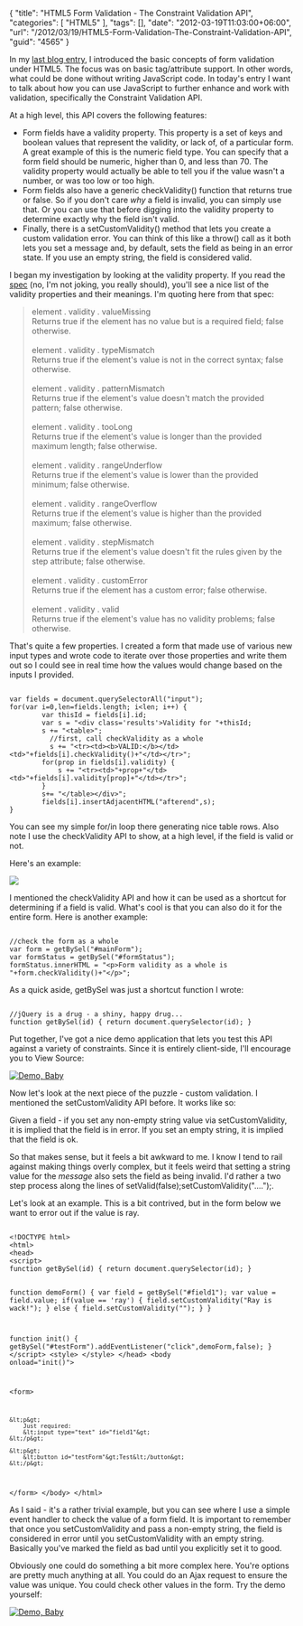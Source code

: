 {
	"title": "HTML5 Form Validation - The Constraint Validation API",
	"categories": [
		"HTML5"
	],
	"tags": [],
	"date": "2012-03-19T11:03:00+06:00",
	"url": "/2012/03/19/HTML5-Form-Validation-The-Constraint-Validation-API",
	"guid": "4565"
}

In my <a href="http://www.raymondcamden.com/index.cfm/2012/3/16/A-look-at-HTML5-Form-Validition">last blog entry</a>, I introduced the basic concepts of form validation under HTML5. The focus was on basic tag/attribute support. In other words, what could be done without writing JavaScript code. In today's entry I want to talk about how you can use JavaScript to further enhance and work with validation, specifically the Constraint Validation API.

<p>
<!--more-->
At a high level, this API covers the following features:

<p/>

<ul>
<li>Form fields have a validity property. This property is a set of keys and boolean values that represent the validity, or lack of, of a particular form. A great example of this is the numeric field type. You can specify that a form field should be numeric, higher than 0, and less than 70. The validity property would actually be able to tell you if the value wasn't a number, or was too low or too high.
<li>Form fields also have a generic checkValidity() function that returns true or false. So if you don't care <i>why</i> a field is invalid, you can simply use that. Or you can use that before digging into the validity property to determine exactly why the field isn't valid.
<li>Finally, there is a setCustomValidity() method that lets you create a custom validation error. You can think of this like a throw() call as it both lets you set a message and, by default, sets the field as being in an error state. If you use an empty string, the field is considered valid.
</ul>

<p/>

I began my investigation by looking at the validity property. If you read the <a href="http://www.whatwg.org/specs/web-apps/current-work/multipage/association-of-controls-and-forms.html#the-constraint-validation-api">spec</a> (no, I'm not joking, you really should),  you'll see a nice list of the validity properties and their meanings. I'm quoting here from that spec:

<p/>

<blockquote>
element . validity . valueMissing<br/>
Returns true if the element has no value but is a required field; false otherwise.
<br/><br/>
element . validity . typeMismatch<br/>
Returns true if the element's value is not in the correct syntax; false otherwise.
<br/><br/>
element . validity . patternMismatch<br/>
Returns true if the element's value doesn't match the provided pattern; false otherwise.
<br/><br/>
element . validity . tooLong<br/>
Returns true if the element's value is longer than the provided maximum length; false otherwise.
<br/><br/>
element . validity . rangeUnderflow<br/>
Returns true if the element's value is lower than the provided minimum; false otherwise.
<br/><br/>
element . validity . rangeOverflow<br/>
Returns true if the element's value is higher than the provided maximum; false otherwise.
<br/><br/>
element . validity . stepMismatch<br/>
Returns true if the element's value doesn't fit the rules given by the step attribute; false otherwise.
<br/><br/>
element . validity . customError<br/>
Returns true if the element has a custom error; false otherwise.
<br/><br/>
element . validity . valid<br/>
Returns true if the element's value has no validity problems; false otherwise.
</blockquote>

<p/>

That's quite a few properties. I created a form that made use of various new input types and wrote code to iterate over those properties and write them out so I could see in real time how the values would change based on the inputs I provided.

<p/>

<code>
var fields = document.querySelectorAll("input");
for(var i=0,len=fields.length; i&lt;len; i++) {
        var thisId = fields[i].id;
        var s = "&lt;div class='results'&gt;Validity for "+thisId;
        s += "&lt;table&gt;";
          //first, call checkValidity as a whole
          s += "&lt;tr&gt;&lt;td&gt;&lt;b&gt;VALID:&lt;/b&gt;&lt;/td&gt;&lt;td&gt;"+fields[i].checkValidity()+"&lt;/td&gt;&lt;/tr&gt;";
        for(prop in fields[i].validity) {
            s += "&lt;tr&gt;&lt;td&gt;"+prop+"&lt;/td&gt;&lt;td&gt;"+fields[i].validity[prop]+"&lt;/td&gt;&lt;/tr&gt;";
        }
        s+= "&lt;/table&gt;&lt;/div&gt;";
        fields[i].insertAdjacentHTML("afterend",s);
}
</code>

<p/>

You can see my simple for/in loop there generating nice table rows. Also note I use the checkValidity API to show, at a high level, if the field is valid or not.

<p/>

Here's an example:

<p/>

<img src="http://www.raymondcamden.com/images/ScreenClip47.png" />

<p/>

I mentioned the checkValidity API and how it can be used as a shortcut for determining if a field is valid. What's cool is that you can also do it for the entire form. Here is another example:

<p/>

<code>
//check the form as a whole
var form = getBySel("#mainForm");
var formStatus = getBySel("#formStatus");
formStatus.innerHTML = "&lt;p&gt;Form validity as a whole is "+form.checkValidity()+"&lt;/p&gt;";
</code>

<p/>

As a quick aside, getBySel was just a shortcut function I wrote:

<p/>

<code>
//jQuery is a drug - a shiny, happy drug...
function getBySel(id) { return document.querySelector(id); }
</code>

<p/>

Put together, I've got a nice demo application that lets you test this API against a variety of constraints. Since it is entirely client-side, I'll encourage you to View Source:

<p/>

<a href="http://www.raymondcamden.com/demos/2012/mar/19/15_validationapi.html"><img src="http://www.raymondcamden.com/images/icon_128.png" title="Demo, Baby" border="0"></a>

<p/>

Now let's look at the next piece of the puzzle - custom validation. I mentioned the setCustomValidity API before. It works like so:

<p/>

Given a field - if you set any non-empty string value via setCustomValidity, it is implied that the field is in error. If you set an empty string, it is implied that the field is ok. 

<p/>

So that makes sense, but it feels a bit awkward to me. I know I tend to rail against making things overly complex, but it feels weird that setting a string value for the <i>message</i> also sets the field as being invalid. I'd rather a two step process along the lines of setValid(false);setCustomValidity("....");.

<p/>

Let's look at an example. This is a bit contrived, but in the form below we want to error out if the value is ray.

<p/>

<code>
&lt;!DOCTYPE html&gt;
&lt;html&gt;
&lt;head&gt;
&lt;script&gt;
function getBySel(id) { return document.querySelector(id); }

function demoForm() {
    var field = getBySel("#field1");
    var value = field.value;
    if(value == 'ray') {
        field.setCustomValidity("Ray is wack!");
    } else {
		field.setCustomValidity("");
	}
}

function init() {
    getBySel("#testForm").addEventListener("click",demoForm,false);
}
&lt;/script&gt;
&lt;style&gt;
&lt;/style&gt;
&lt;/head&gt;
&lt;body onload="init()"&gt;

&lt;form&gt;

    &lt;p&gt;
        Just required:
        &lt;input type="text" id="field1"&gt;
    &lt;/p&gt;

    &lt;p&gt;
        &lt;button id="testForm"&gt;Test&lt;/button&gt;
    &lt;/p&gt;
&lt;/form&gt;
&lt;/body&gt;
&lt;/html&gt;
</code>

<p>

As I said - it's a rather trivial example, but you can see where I use a simple event handler to check the value of a form field. It is important to remember that once you setCustomValidity and pass a non-empty string, the field is considered in error until you setCustomValidity with an empty string. Basically you've marked the field as bad until you explicitly set it to good.

<p/>

Obviously one could do something a bit more complex here. You're options are pretty much anything at all. You could do an Ajax request to ensure the value was unique. You could check other values in the form. Try the demo yourself:

<p/>


<a href="http://www.raymondcamden.com/demos/2012/mar/19/16_validationapi2.html"><img src="http://www.raymondcamden.com/images/icon_128.png" title="Demo, Baby" border="0"></a>